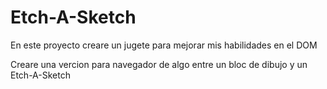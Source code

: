 # Etch-A-Sketch
<p>En este proyecto creare un jugete para mejorar mis habilidades en el DOM</p>
<p>Creare una vercion para navegador de algo entre un bloc de dibujo y un Etch-A-Sketch</p>